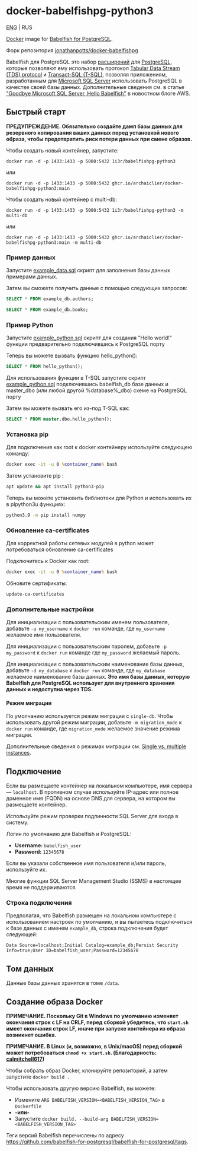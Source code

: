 # docker-babelfishpg-python3
[ENG](https://github.com/ArchaicLier/docker-babelfishpg-python3/blob/main/README.md) | RUS

[Docker](https://www.docker.com/) image for [Babelfish for PostgreSQL](https://babelfishpg.org/).

Форк репозитория [jonathanpotts/docker-babelfishpg](https://github.com/jonathanpotts/docker-babelfishpg)


Babelfish для PostgreSQL это набор [расширений](https://github.com/babelfish-for-postgresql/babelfish_extensions) для [PostgreSQL](https://www.postgresql.org/), которые позволяют ему использовать протокол  [Tabular Data Stream (TDS) protocol](https://docs.microsoft.com/openspecs/windows_protocols/ms-tds) и [Transact-SQL (T-SQL)](https://docs.microsoft.com/sql/t-sql/language-reference), позволяя приложениям, разработанным для [Microsoft SQL Server](https://docs.microsoft.com/sql/sql-server) использовать PostgreSQL в качестве своей базы данных. Дополнительные сведения см. в статье ["Goodbye Microsoft SQL Server, Hello Babelfish"](https://aws.amazon.com/blogs/aws/goodbye-microsoft-sql-server-hello-babelfish/) в новостном блоге AWS.

## Быстрый старт

**ПРЕДУПРЕЖДЕНИЕ. Обязательно создайте дамп базы данных для резервного копирования ваших данных перед установкой нового образа, чтобы предотвратить риск потери данных при смене образов.**

Чтобы создать новый контейнер, запустите:

`docker run -d -p 1433:1433 -p 5000:5432 1i3r/babelfishpg-python3`

или

`docker run -d -p 1433:1433 -p 5000:5432 ghcr.io/archaiclier/docker-babelfishpg-python3:main`

Чтобы создать новый контейнер с multi-db:

`docker run -d -p 1433:1433 -p 5000:5432 1i3r/babelfishpg-python3 -m multi-db`

или

`docker run -d -p 1433:1433 -p 5000:5432 ghcr.io/archaiclier/docker-babelfishpg-python3:main -m multi-db`

### Пример данных

Запустите [example_data.sql](https://github.com/ArchaicLier/docker-babelfishpg-python3/blob/main/example_data.sql) скрипт для заполнения базы данных примерами данных.

Затем вы сможете получить данные с помощью следующих запросов:

```sql
SELECT * FROM example_db.authors;
```

```sql
SELECT * FROM example_db.books;
```

### Пример Python

Запустите [example_python.sql](https://github.com/ArchaicLier/docker-babelfishpg-python3/blob/main/example_python.sql) скрипт для создания "Hello world!" функции предварительно подключившись к PostgreSQL порту

Теперь вы можете вызвать функцию hello_python():

```sql
SELECT * FROM hello_python();
```

Для использования функции в T-SQL запустите скрипт [example_python.sql](https://github.com/ArchaicLier/docker-babelfishpg-python3/blob/main/example_python.sql) подключившись babelfish_db базе данных и master_dbo (или любой другой %database%_dbo) схеме на PostgreSQL порту

Затем вы можете вызвать его из-под T-SQL как:
```sql
SELECT * FROM master.dbo.hello_python();
```

### Установка pip

Для подключения как root к docker контейнеру используйте следующею команду:

```cmd
docker exec -it -u 0 %container_name% bash
```

Затем установите pip :

```sh
apt update && apt install python3-pip
```

Теперь вы можете установить библиотеки для Python и использовать их в plpython3u функциях:

```sh
python3.9 -m pip install numpy
```

### Обновление ca-certificates

Для корректной работы сетевых модулей в python может потребоваться обновление ca-certificates

Подключитесь к Docker как root:

```cmd
docker exec -it -u 0 %container_name% bash
```

Обновите сертификаты:

```sh
update-ca-certificates
```

### Дополнительные настройки

Для инициализации с пользовательским именем пользователя, добавьте `-u my_username` к `docker run` команде, где `my_username` желаемое имя пользователя.

Для инициализации с пользовательским паролем, добавьте `-p my_password` к `docker run` команде где `my_password` желаемый пароль.

Для инициализации с пользовательским наименование базы данных, добавьте `-d my_database` к `docker run` команде, где `my_database` желаемое наименование базы данных. **Это имя базы данных, которую Babelfish для PostgreSQL использует для внутреннего хранения данных и недоступна через TDS.**

#### Режим миграции

По умолчанию используется режим миграции с `single-db`.
Чтобы использовать другой режим миграции, добавьте `-m migration_mode` к `docker run` команде, где `migration_mode` желаемое значение режима миграции.

Дополнительные сведения о режимах миграции см. [Single vs. multiple instances](https://babelfishpg.org/docs/installation/single-multiple/).

## Подключение

Если вы размещаете контейнер на локальном компьютере, имя сервера — `localhost`. В противном случае используйте IP-адрес или полное доменное имя (FQDN) на основе DNS для сервера, на котором вы размещаете контейнер.

Используйте режим проверки подлинности SQL Server для входа в систему.

Логин по умолчанию для Babelfish и PostgreSQL:

* **Username:** `babelfish_user`
* **Password:** `12345678`

Если вы указали собственное имя пользователя и/или пароль, используйте их.

Многие функции SQL Server Management Studio (SSMS) в настоящее время не поддерживаются.

### Строка подключения

Предполагая, что Babelfish размещен на локальном компьютере с использованием настроек по умолчанию, и вы пытаетесь подключиться к базе данных с именем `example_db`, строка подключения будет следующей:

`Data Source=localhost;Initial Catalog=example_db;Persist Security Info=true;User ID=babelfish_user;Password=12345678`

## Том данных 

Данные базы данных хранятся в томе `/data`.

## Создание образа Docker

**ПРИМЕЧАНИЕ. Поскольку Git в Windows по умолчанию изменяет окончания строк с LF на CRLF, перед сборкой убедитесь, что `start.sh` имеет окончания строк LF, иначе при запуске контейнера из образа возникнет ошибка.**

**ПРИМЕЧАНИЕ. В Linux (и, возможно, в Unix/macOS) перед сборкой может потребоваться `chmod +x start.sh`. (Благодарность: [calmitchell617](https://github.com/calmitchell617))**

Чтобы собрать образ Docker, клонируйте репозиторий, а затем запустите `docker build .`

Чтобы использовать другую версию Babelfish, вы можете:
  * Измените `ARG BABELFISH_VERSION=<BABELFISH_VERSION_TAG>` в `Dockerfile`
  * **-или-**
  * Запустите `docker build. --build-arg BABELFISH_VERSION=<BABELFISH_VERSION_TAG>`

Теги версий Babelfish перечислены по адресу https://github.com/babelfish-for-postgresql/babelfish-for-postgresql/tags.
